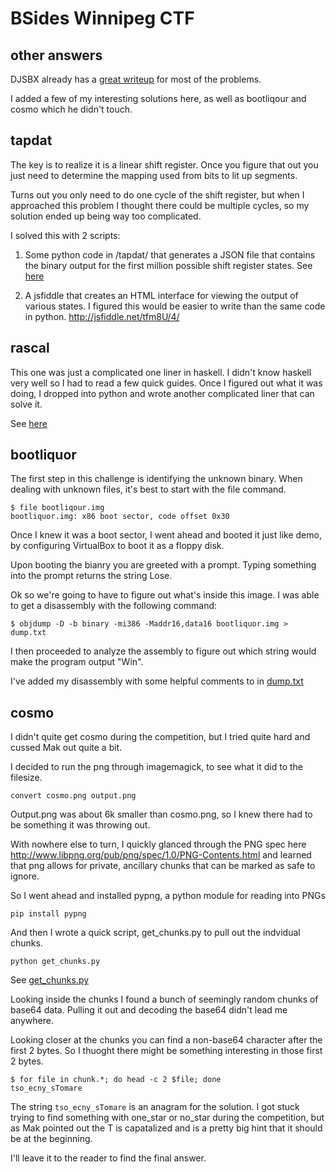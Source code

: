 BSides Winnipeg CTF
===================

other answers
-------------
DJSBX already has a [great writeup](https://github.com/DJSymBiotiX/bsideswpg_ctf/)
for most of the problems.

I added a few of my interesting solutions here, as well as
bootliqour and cosmo which he didn't touch.

tapdat
------
The key is to realize it is a linear shift register.
Once you figure that out you just need to determine the mapping used from bits to lit up segments.

Turns out you only need to do one cycle of the shift register, but
when I approached this problem I thought there could be multiple cycles,
so my solution ended up being way too complicated.

I solved this with 2 scripts:

1. Some python code in /tapdat/ that generates a JSON file that contains
the binary output for the first million possible shift register states.
See [here](tapdat/tapdat.py)

2. A jsfiddle that creates an HTML interface for viewing the output of various states.
I figured this would be easier to write than the same code in python.  http://jsfiddle.net/tfm8U/4/

rascal
------
This one was just a complicated one liner in haskell.
I didn't know haskell very well so I had to read a few quick guides.
Once I figured out what it was doing, I dropped into python
and wrote another complicated liner that can solve it.

See [here](rascal/rascal.py)


bootliquor
----------
The first step in this challenge is identifying the unknown binary.
When dealing with unknown files, it's best to start with the file command.

```shell
$ file bootliqour.img
bootliquor.img: x86 boot sector, code offset 0x30
```

Once I knew it was a boot sector, I went ahead and booted it just like
demo, by configuring VirtualBox to boot it as a floppy disk.

Upon booting the bianry you are greeted with a prompt.
Typing something into the prompt returns the string Lose.

Ok so we're going to have to figure out what's inside this image.
I was able to get a disassembly with the following command:

```shell
$ objdump -D -b binary -mi386 -Maddr16,data16 bootliquor.img > dump.txt
```

I then proceeded to analyze the assembly to figure out which string
would make the program output "Win".

I've added my disassembly with some helpful comments to in [dump.txt](bootliquor/dump.txt)


cosmo
-----
I didn't quite get cosmo during the competition, but I tried quite hard
and cussed Mak out quite a bit.

I decided to run the png through imagemagick, to see what it did to the filesize.
```shell
convert cosmo.png output.png
```

Output.png was about 6k smaller than cosmo.png, so I knew there had to be something
it was throwing out.

With nowhere else to turn, I quickly glanced through the PNG spec here
http://www.libpng.org/pub/png/spec/1.0/PNG-Contents.html and learned that
png allows for private, ancillary chunks that can be marked as safe to ignore.

So I went ahead and installed pypng, a python module for reading into PNGs
```shell
pip install pypng
```

And then I wrote a quick script, get_chunks.py to pull out the indvidual chunks.

```shell
python get_chunks.py
```

See [get_chunks.py](cosmo/get_chunks.py)

Looking inside the chunks I found a bunch of seemingly random chunks of base64 data.
Pulling it out and decoding the base64 didn't lead me anywhere.

Looking closer at the chunks you can find a non-base64 character after the first 2 bytes.
So I thuoght there might be something interesting in those first 2 bytes.

```shell
$ for file in chunk.*; do head -c 2 $file; done
tso_ecny_sTomare
```

The string `tso_ecny_sTomare` is an anagram for the solution.
I got stuck trying to find something with one_star or no_star during the competition,
but as Mak pointed out the T is capatalized and is a pretty big hint that
it should be at the beginning.

I'll leave it to the reader to find the final answer.

